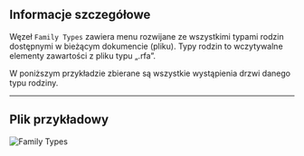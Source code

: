 ## Informacje szczegółowe
Węzeł `Family Types` zawiera menu rozwijane ze wszystkimi typami rodzin dostępnymi w bieżącym dokumencie (pliku). Typy rodzin to wczytywalne elementy zawartości z pliku typu „.rfa”.

W poniższym przykładzie zbierane są wszystkie wystąpienia drzwi danego typu rodziny.
___
## Plik przykładowy

![Family Types](./DSRevitNodesUI.FamilyTypes_img.jpg)
